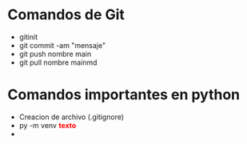 # Comandos de Git

* gitinit
* git commit -am "mensaje"
* git push nombre main
* git pull nombre mainmd

# Comandos importantes en python

* Creacion de archivo (.gitignore)
* py -m venv <span style="color:red">__texto__</span>
* 